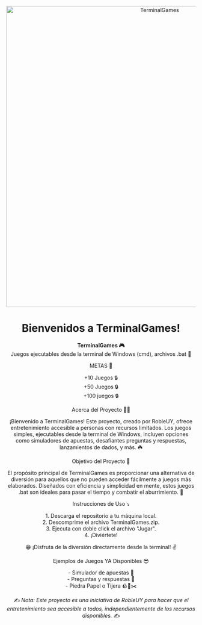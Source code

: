 <!DOCTYPE html>
<html lang="es">
<head>
<meta charset="UTF-8">
<meta name="viewport" content="width=device-width, initial-scale=1.0">
<title>Bienvenidos a TerminalGames</title>
<style>
  @keyframes movimiento {
    0% { transform: translateY(0); }
    50% { transform: translateY(-10px); }
    100% { transform: translateY(0); }
  }

  .bienvenido {
    animation: movimiento 2s infinite;
  }
</style>
</head>
<body>

<p align="center" class="bienvenido">
  <img src="https://www.profesionalreview.com/wp-content/uploads/2021/09/Terminal-de-comandos-12.png" alt="TerminalGames" width="800"/>
</p>

<h1 align="center" class="bienvenido">Bienvenidos a TerminalGames!</h1>

<p align="center">
  <strong>TerminalGames 🎮</strong><br>
  Juegos ejecutables desde la terminal de Windows (cmd), archivos .bat 🍭
</p>

<p align="center">METAS 🏁</p>
<p align="center">+10 Juegos 🔒<br>+50 Juegos 🔒<br>+100 juegos 🔒</p>

<p align="center">Acerca del Proyecto 🏋️‍♂️</p>
<p align="center">
  ¡Bienvenido a TerminalGames! Este proyecto, creado por RobleUY, ofrece entretenimiento accesible a personas con recursos limitados. Los juegos simples, ejecutables desde la terminal de Windows, incluyen opciones como simuladores de apuestas, desafiantes preguntas y respuestas, lanzamientos de dados, y más. ☘️
</p>

<p align="center">Objetivo del Proyecto 🎯</p>
<p align="center">
  El propósito principal de TerminalGames es proporcionar una alternativa de diversión para aquellos que no pueden acceder fácilmente a juegos más elaborados. Diseñados con eficiencia y simplicidad en mente, estos juegos .bat son ideales para pasar el tiempo y combatir el aburrimiento. 🔆
</p>

<p align="center">Instrucciones de Uso ⤵️</p>
<p align="center">
  1. Descarga el repositorio a tu máquina local.<br>
  2. Descomprime el archivo TerminalGames.zip.<br>
  3. Ejecuta con doble click el archivo "Jugar".<br>
  4. ¡Diviértete!
</p>

<p align="center">😁 ¡Disfruta de la diversión directamente desde la terminal! ✌️</p>

<p align="center">Ejemplos de Juegos YA Disponibles 😎</p>
<p align="center">
  - Simulador de apuestas 🎰<br>
  - Preguntas y respuestas 📝<br>
  - Piedra Papel o Tijera 🪨📜✂️
</p>

<p align="center">✍️ <em>Nota: Este proyecto es una iniciativa de RobleUY para hacer que el entretenimiento sea accesible a todos, independientemente de los recursos disponibles.</em> ✍️</p>

</body>
</html>
